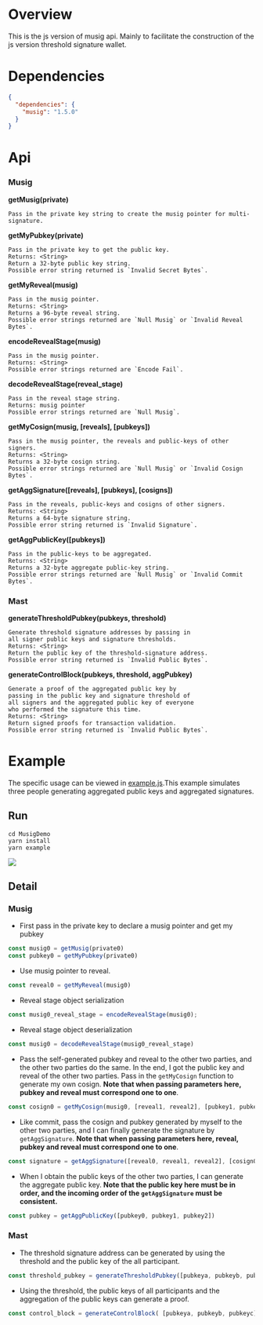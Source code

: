 # Overview

This is the js version of musig api. Mainly to facilitate the construction of the js version threshold signature wallet.

# Dependencies

~~~json
{
  "dependencies": {
    "musig": "1.5.0"
  }
}
~~~

# Api
### Musig
**getMusig(private)**
```
Pass in the private key string to create the musig pointer for multi-signature.
```

**getMyPubkey(private)**
```
Pass in the private key to get the public key.
Returns: <String>
Return a 32-byte public key string.
Possible error string returned is `Invalid Secret Bytes`.
```

**getMyReveal(musig)**
```
Pass in the musig pointer.
Returns: <String>
Returns a 96-byte reveal string.
Possible error strings returned are `Null Musig` or `Invalid Reveal Bytes`.
```

**encodeRevealStage(musig)**
```
Pass in the musig pointer.
Returns: <String>
Possible error strings returned are `Encode Fail`.
```

**decodeRevealStage(reveal_stage)**
```
Pass in the reveal stage string.
Returns: musig pointer
Possible error strings returned are `Null Musig`.
```

**getMyCosign(musig, [reveals], [pubkeys])**
```
Pass in the musig pointer, the reveals and public-keys of other signers.
Returns: <String>
Returns a 32-byte cosign string.
Possible error strings returned are `Null Musig` or `Invalid Cosign Bytes`.
```

**getAggSignature([reveals], [pubkeys], [cosigns])**
```
Pass in the reveals, public-keys and cosigns of other signers.
Returns: <String>
Returns a 64-byte signature string.
Possible error string returned is `Invalid Signature`.
```

**getAggPublicKey([pubkeys])**
```
Pass in the public-keys to be aggregated.
Returns: <String>
Returns a 32-byte aggregate public-key string.
Possible error strings returned are `Null Musig` or `Invalid Commit Bytes`.
```

### Mast

**generateThresholdPubkey(pubkeys, threshold)**
```
Generate threshold signature addresses by passing in 
all signer public keys and signature thresholds.
Returns: <String>
Return the public key of the threshold-signature address.
Possible error string returned is `Invalid Public Bytes`.
```
**generateControlBlock(pubkeys, threshold, aggPubkey)**
```
Generate a proof of the aggregated public key by 
passing in the public key and signature threshold of 
all signers and the aggregated public key of everyone 
who performed the signature this time.
Returns: <String>
Return signed proofs for transaction validation.
Possible error string returned is `Invalid Public Bytes`.
```

# Example

The specific usage can be viewed in [example.js](src/example.js).This example simulates three people generating aggregated public keys and aggregated signatures.

## Run

~~~
cd MusigDemo
yarn install
yarn example
~~~

![](https://cdn.jsdelivr.net/gh/AAweidai/PictureBed@master/taproot/16328204386451632820438563.png)

## Detail

### Musig

- First pass in the private key to declare a musig pointer and get my pubkey

~~~javascript
const musig0 = getMusig(private0)
const pubkey0 = getMyPubkey(private0)
~~~

- Use musig pointer to  reveal.

~~~javascript
const reveal0 = getMyReveal(musig0)
~~~

- Reveal stage object serialization

~~~javascript
const musig0_reveal_stage = encodeRevealStage(musig0);
~~~

- Reveal stage object deserialization

~~~javascript
const musig0 = decodeRevealStage(musig0_reveal_stage)
~~~

- Pass the self-generated pubkey and reveal to the other two parties, and the other two parties do the same. In the end, I got the public key and reveal of the other two parties. Pass in the `getMyCosign` function to generate my own cosign. **Note that when passing parameters here, pubkey and reveal must correspond one to one**.

~~~javascript
const cosign0 = getMyCosign(musig0, [reveal1, reveal2], [pubkey1, pubkey2])
~~~

- Like commit, pass the cosign and pubkey generated by myself to the other two parties, and I can finally generate the signature by `getAggSignature`. **Note that when passing parameters here, reveal, pubkey and reveal must correspond one to one**.

~~~javascript
const signature = getAggSignature([reveal0, reveal1, reveal2], [cosign0, cosign1, cosign2], [pubkey0, pubkey1, pubkey2])
~~~

- When I obtain the public keys of the other two parties, I can generate the aggregate public key. **Note that the public key here must be in order, and the incoming order of the `getAggSignature` must be consistent.**

~~~javascript
const pubkey = getAggPublicKey([pubkey0, pubkey1, pubkey2])
~~~

### Mast

- The threshold signature address can be generated by using the threshold and the public key of the all participant.

~~~javascript
const threshold_pubkey = generateThresholdPubkey([pubkeya, pubkeyb, pubkeyc], 2);
~~~

- Using the threshold, the public keys of all participants and the aggregation of the public keys can generate a proof.

~~~javascript
const control_block = generateControlBlock( [pubkeya, pubkeyb, pubkeyc], 2, pubkeyab)
~~~



